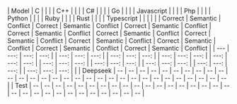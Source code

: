 | Model | C | | | | C++ | | | | C# | | | | Go | | | | Javascript | | | | Php | | | | Python | | | | Ruby | | | | Rust | | | | Typescript | | | |
| | Correct | Semantic | Conflict | Correct | Semantic | Conflict | Correct | Semantic | Conflict | Correct | Semantic | Conflict | Correct | Semantic | Conflict | Correct | Semantic | Conflict | Correct | Semantic | Conflict | Correct | Semantic | Conflict | Correct | Semantic | Conflict | Correct | Semantic | Conflict |
| --- | ---: | ---: | ---: | | ---: | ---: | ---: | | ---: | ---: | ---: | | ---: | ---: | ---: | | ---: | ---: | ---: | | ---: | ---: | ---: | | ---: | ---: | ---: | | ---: | ---: | ---: | | ---: | ---: | ---: | | ---: | ---: | ---: | |
| Deepseek | -- | -- | -- | -- | -- | -- | -- | -- | -- | -- | -- | -- | -- | -- | -- | -- | -- | -- | -- | -- | -- | -- | -- | -- | -- | -- | -- | -- | -- | -- |
| Test | -- | -- | -- | -- | -- | -- | -- | -- | -- | -- | -- | -- | -- | -- | -- | -- | -- | -- | -- | -- | -- | -- | -- | -- | -- | -- | -- | -- | -- | -- |
